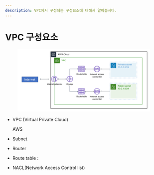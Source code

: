 ```yaml
---
description: VPC에서 구성되는 구성요소에 대해서 알아봅시다.
---
```


# VPC 구성요소





<figure><img src="../../.gitbook/assets/image (3).png" alt=""><figcaption></figcaption></figure>

*   VPC (Virtual Private Cloud)

    AWS&#x20;
* Subnet
* Router
* Route table : &#x20;
* NACL(Network Access Control list)

